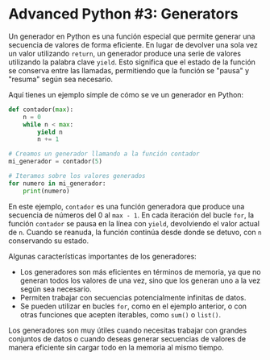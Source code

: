 # Advanced Python #3: Generators
Un generador en Python es una función especial que permite generar una secuencia de valores de forma eficiente. En lugar de devolver una sola vez un valor utilizando `return`, un generador produce una serie de valores utilizando la palabra clave `yield`. Esto significa que el estado de la función se conserva entre las llamadas, permitiendo que la función se "pausa" y "resuma" según sea necesario.

Aquí tienes un ejemplo simple de cómo se ve un generador en Python:

```python
def contador(max):
    n = 0
    while n < max:
        yield n
        n += 1

# Creamos un generador llamando a la función contador
mi_generador = contador(5)

# Iteramos sobre los valores generados
for numero in mi_generador:
    print(numero)
```

En este ejemplo, `contador` es una función generadora que produce una secuencia de números del 0 al `max - 1`. En cada iteración del bucle `for`, la función `contador` se pausa en la línea con `yield`, devolviendo el valor actual de `n`. Cuando se reanuda, la función continúa desde donde se detuvo, con `n` conservando su estado.

Algunas características importantes de los generadores:

- Los generadores son más eficientes en términos de memoria, ya que no generan todos los valores de una vez, sino que los generan uno a la vez según sea necesario.
- Permiten trabajar con secuencias potencialmente infinitas de datos.
- Se pueden utilizar en bucles `for`, como en el ejemplo anterior, o con otras funciones que acepten iterables, como `sum()` o `list()`.

Los generadores son muy útiles cuando necesitas trabajar con grandes conjuntos de datos o cuando deseas generar secuencias de valores de manera eficiente sin cargar todo en la memoria al mismo tiempo.